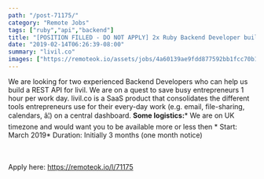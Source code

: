 ```yaml
---
path: "/post-71175/"
category: "Remote Jobs"
tags: ["ruby","api","backend"]
title: "[POSITION FILLED - DO NOT APPLY] 2x Ruby Backend Developer building an API (3 months+)"
date: "2019-02-14T06:26:39-08:00"
summary: "livil.co"
images: ["https://remoteok.io/assets/jobs/4a60139ae9fdd877592bb1fcc70b1c7e.png"]
---
```


We are looking for two experienced Backend Developers who can help us build a REST API for livil. We are on a quest to save busy entrepreneurs 1 hour per work day. livil.co is a SaaS product that consolidates the different tools entrepreneurs use for their every-day work (e.g. email, file-sharing, calendars, â¦) on a central dashboard. **Some logistics:*** We are on UK timezone and would want you to be available more or less then * Start: March 2019* Duration: Initially 3 months (one month notice)

<br/>
<br/>
Apply here: <A HREF="https://remoteok.io/l/71175">https://remoteok.io/l/71175</A>

